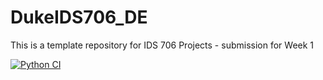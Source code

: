 # DukeIDS706_DE
This is a template repository for IDS 706 Projects - submission for Week 1


[![Python CI](https://github.com/nogibjj/DukeIDS_DE_ds655/actions/workflows/main.yml/badge.svg)](https://github.com/nogibjj/DukeIDS_DE_ds655/actions/workflows/main.yml)
